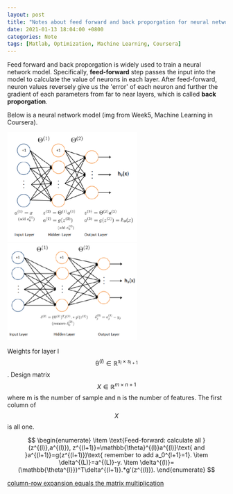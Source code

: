 ```yaml
---
layout: post
title: "Notes about feed forward and back proporgation for neural network"
date: 2021-01-13 18:04:00 +0800
categories: Note
tags: [Matlab, Optimization, Machine Learning, Coursera]
---
```


Feed forward and back proporgation is widely used to train a neural network model. Specifically, **feed-forward** step passes the input into the model to calculate the value of neurons in each layer. After feed-forward, neuron values reversely give us the 'error' of each neuron and further the gradient of each parameters from far to near layers, which is called **back proporgation**.

Below is a neural network model (img from Week5, Machine Learning in Coursera). 

<img src="/img/2021-01-13-neural network model.png" width="300">
<img src="/img/2021-01-13-Backproporgation.png" width="300">

Weights for layer l $$\mathbb{\theta}^{(l)} \in \mathbb{R}^{s_l\times s_{l+1}}$$. Design matrix $$X \in \mathbb{R}^{m\times n+1}$$ where m is the number of sample and n is the number of features. The first column of $$X$$ is all one. 

$$
\begin{enumerate}
	\item \text{Feed-forward: calculate all }(z^{(l)},a^{(l)}), z^{(l+1)}=\mathbb{\theta}^{(l)}a^{(l)}\text{ and }a^{(l+1)}=g(z^{(l+1)})\text{ remember to add a_0^{l+1}=1}.
	\item \delta^{(L)}=a^{(L)}-y.
	\item \delta^{(l)}=(\mathbb{\theta^{l}})^T\delta^{(l+1)}.*g'(z^{(l)}).
\end{enumerate}
$$

[column-row expansion equals the matrix multiplication](https://math.stackexchange.com/questions/1819403/proving-the-column-row-expansion-of-two-matrices-a-and-b-is-equal-to-the-pro)

<script src="https://cdn.mathjax.org/mathjax/latest/MathJax.js?config=TeX-AMS-MML_HTMLorMML" type="text/javascript"></script>
